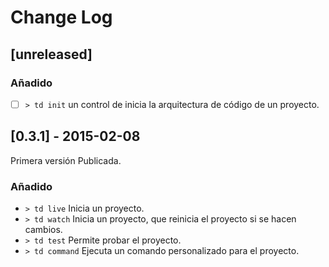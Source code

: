 # Change Log

## [unreleased]
### Añadido

 - [ ] `> td init` un control de inicia la arquitectura de código de un proyecto.


## [0.3.1] - 2015-02-08

Primera versión Publicada.

### Añadido

 - `> td live` Inicia un proyecto.
 - `> td watch` Inicia un proyecto, que reinicia el proyecto si se hacen cambios.
 - `> td test` Permite probar el proyecto.
 - `> td command` Ejecuta un comando personalizado para el proyecto.

